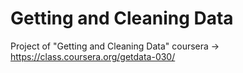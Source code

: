 # Getting and Cleaning Data
Project of "Getting and Cleaning Data" coursera ->  https://class.coursera.org/getdata-030/


